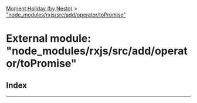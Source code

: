 [Moment Holiday (by Nesto)](../README.md) > ["node_modules/rxjs/src/add/operator/toPromise"](../modules/_node_modules_rxjs_src_add_operator_topromise_.md)

# External module: "node_modules/rxjs/src/add/operator/toPromise"

## Index

---

